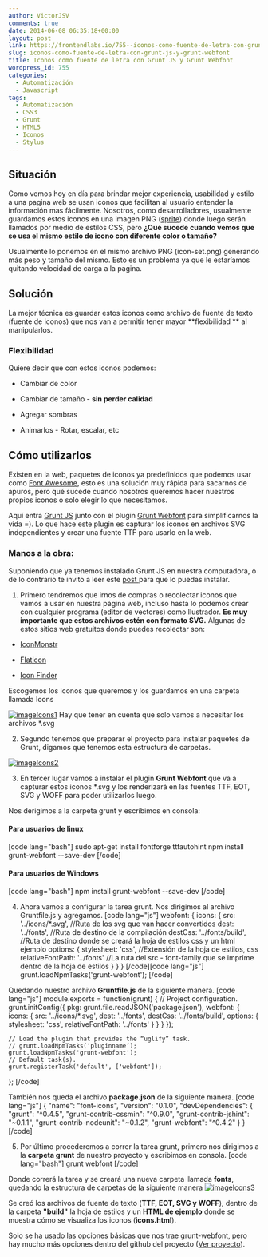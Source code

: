```yaml
---
author: VictorJSV
comments: true
date: 2014-06-08 06:35:18+00:00
layout: post
link: https://frontendlabs.io/755--iconos-como-fuente-de-letra-con-grunt-js-y-grunt-webfont
slug: iconos-como-fuente-de-letra-con-grunt-js-y-grunt-webfont
title: Iconos como fuente de letra con Grunt JS y Grunt Webfont
wordpress_id: 755
categories:
  - Automatización
  - Javascript
tags:
  - Automatización
  - CSS3
  - Grunt
  - HTML5
  - Iconos
  - Stylus
---
```


## Situación

Como vemos hoy en día para brindar mejor experiencia, usabilidad y estilo a una pagina web se usan iconos que facilitan al usuario entender la información mas fácilmente. Nosotros, como desarrolladores, usualmente guardamos estos iconos en una imagen PNG ([sprite](http://www.w3schools.com/css/css_image_sprites.asp)) donde luego serán llamados por medio de estilos CSS, pero **¿Qué sucede cuando vemos que se usa el mismo estilo de icono con diferente color o tamaño?**

Usualmente lo ponemos en el mismo archivo PNG (icon-set.png) generando más peso y tamaño del mismo. Esto es un problema ya que le estaríamos quitando velocidad de carga a la pagina.

## Solución

La mejor técnica es guardar estos iconos como archivo de fuente de texto (fuente de iconos) que nos van a permitir tener mayor **flexibilidad ** al manipularlos.

### Flexibilidad

Quiere decir que con estos iconos podemos:

- Cambiar de color

- Cambiar de tamaño - **sin perder calidad**

- Agregar sombras

- Animarlos - Rotar, escalar, etc

## Cómo utilizarlos

Existen en la web, paquetes de iconos ya predefinidos que podemos usar como [Font Awesome](http://fortawesome.github.io/Font-Awesome/), esto es una solución muy rápida para sacarnos de apuros, pero qué sucede cuando nosotros queremos hacer nuestros propios iconos o solo elegir lo que necesitamos.

Aquí entra [Grunt JS](http://gruntjs.com/) junto con el plugin [Grunt Webfont](https://github.com/sapegin/grunt-webfont) para simplificarnos la vida =). Lo que hace este plugin es capturar los iconos en archivos SVG independientes y crear una fuente TTF para usarlo en la web.

### Manos a la obra:

Suponiendo que ya tenemos instalado Grunt JS en nuestra computadora, o de lo contrario te invito a leer este [post ](https://frontendlabs.io/146--gruntjs-en-espanol-tutorial-basico-primeros-pasos-y-ejemplos)para que lo puedas instalar.

1. Primero tendremos que irnos de compras o recolectar iconos que vamos a usar en nuestra página web, incluso hasta lo podemos crear con cualquier programa (editor de vectores) como Ilustrador. **Es muy importante que estos archivos estén con formato SVG.**
   Algunas de estos sitios web gratuitos donde puedes recolectar son:

- [IconMonstr](http://iconmonstr.com/)

- [Flaticon](http://www.flaticon.com/)

- [Icon Finder](https://www.iconfinder.com)

Escogemos los iconos que queremos y los guardamos en una carpeta llamada Icons

[![imageIcons1](https://frontendlabs.io/wp-content/uploads/2014/06/imageIcons1.jpg)](https://frontendlabs.io/wp-content/uploads/2014/06/imageIcons1.jpg)
Hay que tener en cuenta que solo vamos a necesitar los archivos \*.svg

2. Segundo tenemos que preparar el proyecto para instalar paquetes de Grunt, digamos que tenemos esta estructura de carpetas.

[![imageIcons2](https://frontendlabs.io/wp-content/uploads/2014/06/imageIcons2.jpg)](https://frontendlabs.io/wp-content/uploads/2014/06/imageIcons2.jpg)

3. En tercer lugar vamos a instalar el plugin **Grunt Webfont** que va a capturar estos iconos \*.svg y los renderizará en las fuentes TTF, EOT, SVG y WOFF para poder utilizarlos luego.

Nos derigimos a la carpeta grunt y escribimos en consola:

#### Para usuarios de linux

[code lang="bash"]
sudo apt-get install fontforge ttfautohint
npm install grunt-webfont --save-dev
[/code]

#### Para usuarios de Windows

[code lang="bash"]
npm install grunt-webfont --save-dev
[/code]

4. Ahora vamos a configurar la tarea grunt. Nos dirigimos al archivo Gruntfile.js y agregamos.
   [code lang="js"]
   webfont: {
   icons: {
   src: '../icons/\*.svg', //Ruta de los svg que van hacer convertidos
   dest: '../fonts', //Ruta de destino de la compilación
   destCss: '../fonts/build', //Ruta de destino donde se creará la hoja de estilos css y un html ejemplo
   options: {
   stylesheet: 'css', //Extensión de la hoja de estilos, css
   relativeFontPath: '../fonts' //La ruta del src - font-family que se imprime dentro de la hoja de estilos
   }
   }
   }
   [/code][code lang="js"]
   grunt.loadNpmTasks('grunt-webfont');
   [/code]

Quedando nuestro archivo **Gruntfile.js** de la siguiente manera.
[code lang="js"]
module.exports = function(grunt) {
// Project configuration.
grunt.initConfig({
pkg: grunt.file.readJSON('package.json'),
webfont: {
icons: {
src: '../icons/\*.svg',
dest: '../fonts',
destCss: '../fonts/build',
options: {
stylesheet: 'css',
relativeFontPath: '../fonts'
}
}
}
});

    // Load the plugin that provides the “uglify” task.
    // grunt.loadNpmTasks(‘pluginname’);
    grunt.loadNpmTasks('grunt-webfont');
    // Default task(s).
    grunt.registerTask('default', ['webfont']);

};
[/code]

También nos queda el archivo **package.json** de la siguiente manera.
[code lang="js"]
{
"name": "font-icons",
"version": "0.1.0",
"devDependencies": {
"grunt": "^0.4.5",
"grunt-contrib-cssmin": "^0.9.0",
"grunt-contrib-jshint": "~0.1.1",
"grunt-contrib-nodeunit": "~0.1.2",
"grunt-webfont": "^0.4.2"
}
}
[/code]

5. Por último procederemos a correr la tarea grunt, primero nos dirigimos a la **carpeta grunt** de nuestro proyecto y escribimos en consola.
   [code lang="bash"]
   grunt webfont
   [/code]

Donde correrá la tarea y se creará una nueva carpeta llamada **fonts**, quedando la estructura de carpetas de la siguiente manera
[![imageIcons3](https://frontendlabs.io/wp-content/uploads/2014/06/imageIcons3.jpg)](https://frontendlabs.io/wp-content/uploads/2014/06/imageIcons3.jpg)

Se creó los archivos de fuente de texto (**TTF, EOT, SVG y WOFF**), dentro de la carpeta **"build"** la hoja de estilos y un **HTML de ejemplo** donde se muestra cómo se visualiza los iconos (**icons.html**).

Solo se ha usado las opciones básicas que nos trae grunt-webfont, pero hay mucho más opciones dentro del github del proyecto ([Ver proyecto](https://github.com/sapegin/grunt-webfont)).
